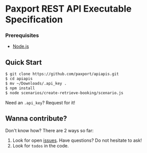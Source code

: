 Paxport REST API Executable Specification
=======

### Prerequisites
* [Node.js](http://nodejs.org/)

## Quick Start

```sh
$ git clone https://github.com/paxport/apiapis.git
$ cd apiapis
$ mv ~/Downloads/.api_key .
$ npm install
$ node scenarios/create-retrieve-booking/scenario.js
```

Need an `.api_key`? Request for it!

## Wanna contribute?

Don't know how? There are 2 ways so far:

1. Look for open [issues](https://github.com/paxport/apiapis/issues). Have questions? Do not hesitate to ask!
2. Look for `todos` in the code.
